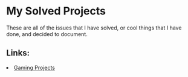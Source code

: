 <h1>My Solved Projects</h1>
<p class="about-solved">These are all of the issues that I have solved, or cool things that I have done, and decided to document.</p>

<h2>Links:</h2>
<li><a href="https://matteosalverio.github.io/Troubleshoot.it/gaming-projects">Gaming Projects<a>
  
  </li>
